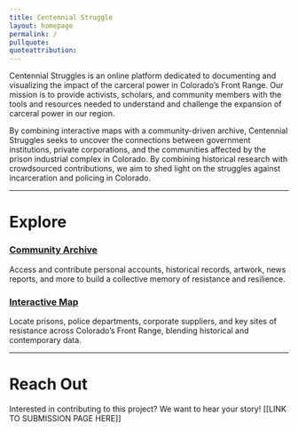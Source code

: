 ```yaml
---
title: Centennial Struggle
layout: homepage
permalink: /
pullquote: 
quoteattribution:
---
```


Centennial Struggles is an online platform dedicated to documenting and visualizing the impact of the carceral power in Colorado’s Front Range. Our mission is to provide activists, scholars, and community members with the tools and resources needed to understand and challenge the expansion of carceral power in our region.

By combining interactive maps with a community-driven archive, Centennial Struggles seeks to uncover the connections between government institutions, private corporations, and the communities affected by the prison industrial complex in Colorado. By combining historical research with crowdsourced contributions, we aim to shed light on the struggles against incarceration and policing in Colorado.

---

# Explore

### [Community Archive](https://drew-heider.github.io/centennial-struggles/collection)

Access and contribute personal accounts, historical records, artwork, news reports, and more to build a collective memory of resistance and resilience.

### [Interactive Map](https://drew-heider.github.io/centennial-struggles/map)

Locate prisons, police departments, corporate suppliers, and key sites of resistance across Colorado’s Front Range, blending historical and contemporary data.

---

# Reach Out
Interested in contributing to this project? We want to hear your story! [[LINK TO SUBMISSION PAGE HERE]]
